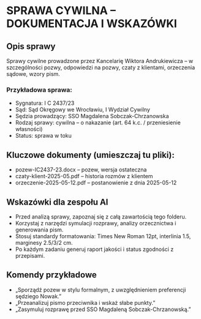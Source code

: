 # SPRAWA CYWILNA – DOKUMENTACJA I WSKAZÓWKI

## Opis sprawy

Sprawy cywilne prowadzone przez Kancelarię Wiktora Andrukiewicza – w szczególności pozwy, odpowiedzi na pozwy, czaty z klientami, orzeczenia sądowe, wzory pism.

### Przykładowa sprawa:
- Sygnatura: I C 2437/23
- Sąd: Sąd Okręgowy we Wrocławiu, I Wydział Cywilny
- Sędzia prowadzący: SSO Magdalena Sobczak-Chrzanowska
- Rodzaj sprawy: cywilna – o nakazanie (art. 64 k.c. / przeniesienie własności)
- Status: sprawa w toku

## Kluczowe dokumenty (umieszczaj tu pliki):

- pozew-IC2437-23.docx – pozew, wersja ostateczna
- czaty-klient-2025-05.pdf – historia rozmów z klientem
- orzeczenie-2025-05-12.pdf – postanowienie z dnia 2025-05-12

## Wskazówki dla zespołu AI

- Przed analizą sprawy, zapoznaj się z całą zawartością tego folderu.
- Korzystaj z narzędzi symulacji rozprawy, analizy orzecznictwa i generowania pism.
- Stosuj standardy formatowania: Times New Roman 12pt, interlinia 1.5, marginesy 2.5/3/2 cm.
- Po każdym zadaniu generuj raport jakości i status zgodności z przepisami.

## Komendy przykładowe

- „Sporządź pozew w stylu formalnym, z uwzględnieniem preferencji sędziego Nowak.”
- „Przeanalizuj pismo przeciwnika i wskaż słabe punkty.”
- „Zasymuluj rozprawę przed SSO Magdaleną Sobczak-Chrzanowską.”
